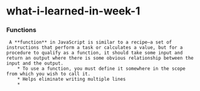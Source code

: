 # what-i-learned-in-week-1

### Functions 

     A **function** in JavaScript is similar to a recipe—a set of instructions that perform a task or calculates a value, but for a procedure to qualify as a function, it should take some input and return an output where there is some obvious relationship between the input and the output. 
        * To use a function, you must define it somewhere in the scope from which you wish to call it.
        * Helps eliminate writing multiple lines 
        * 
    